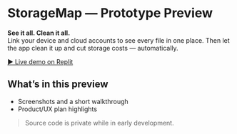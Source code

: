 # StorageMap — Prototype Preview
**See it all. Clean it all.**  
Link your device and cloud accounts to see every file in one place. Then let the app clean it up and cut storage costs — automatically.

[▶️ Live demo on Replit](https://0a70be20-9fcf-42ba-ab7b-7e2a976a013a-00-3bnz21tyej0r.picard.replit.dev)

## What’s in this preview
- Screenshots and a short walkthrough
- Product/UX plan highlights

> Source code is private while in early development.
